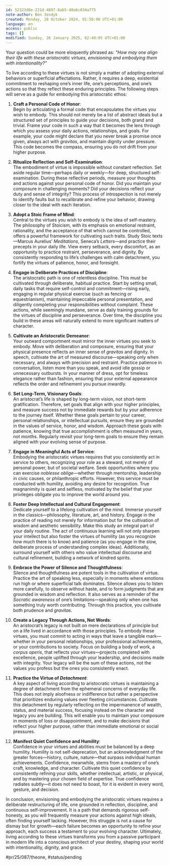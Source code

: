```yaml
---
id: 52323d8e-221d-4897-8ab5-40a6c034a775
note-author: Ben Jendyk
created: Monday, 28 October 2024, 01:50:00 UTC+01:00
language: en
access: public
tags: []
modified: Sunday, 26 January 2025, 02:40:05 UTC+01:00
---
```


Your question could be more eloquently phrased as: *"How may one align their life with these aristocratic virtues, envisioning and embodying them with intentionality?"*

To live according to these virtues is not simply a matter of adopting external behaviors or superficial affectations. Rather, it requires a deep, existential commitment to reshaping one’s inner life, one’s perceptions, and one’s actions so that they reflect these enduring principles. The following steps will serve as a guide for embodying this aristocratic ethos:

1. **Craft a Personal Code of Honor**:  
	Begin by articulating a formal code that encapsulates the virtues you wish to embody. This should not merely be a list of abstract ideals but a structured set of principles to guide your decisions, both grand and trivial. Frame your code in such a way that it becomes the lens through which you assess your daily actions, relationships, and goals. For example, your code might declare that you never break a promise once given, always act with *gravitas*, and maintain dignity under pressure. This code becomes the compass, ensuring you do not drift from your higher purpose.

2. **Ritualize Reflection and Self-Examination**:  
	The embodiment of virtue is impossible without constant reflection. Set aside regular time—perhaps daily or weekly—for deep, structured self-examination. During these reflective periods, measure your thoughts and actions against your personal code of honor. Did you maintain your composure in challenging moments? Did your decisions reflect your duty and sense of integrity? This process of introspection is not merely to identify faults but to recalibrate and refine your behavior, drawing closer to the ideal with each iteration.

3. **Adopt a Stoic Frame of Mind**:  
	Central to the virtues you wish to embody is the idea of self-mastery. The philosophy of Stoicism, with its emphasis on emotional restraint, rationality, and the acceptance of that which cannot be controlled, offers a powerful framework for cultivating such traits. Study Stoic texts—Marcus Aurelius’ *Meditations*, Seneca’s *Letters*—and practice their precepts in your daily life. View every setback, every discomfort, as an opportunity to practice restraint, perseverance, and dignity. By consistently responding to life’s challenges with calm detachment, you fortify the virtues of patience, honor, and foresight.

4. **Engage in Deliberate Practices of Discipline**:  
	The aristocratic path is one of relentless discipline. This must be cultivated through deliberate, habitual practice. Start by setting small, daily tasks that require self-control and commitment—rising early, engaging in regular physical exercise (such as fencing or equestrianism), maintaining impeccable personal presentation, and diligently completing your responsibilities without complaint. These actions, while seemingly mundane, serve as daily training grounds for the virtues of discipline and perseverance. Over time, the discipline you build in these areas will naturally extend to more significant matters of character.

5. **Cultivate an Aristocratic Demeanor**:  
	Your outward comportment must mirror the inner virtues you seek to embody. Move with deliberation and composure, ensuring that your physical presence reflects an inner sense of *gravitas* and dignity. In speech, cultivate the art of measured discourse—speaking only when necessary, and always with precision and restraint. Practice patience in conversation, listen more than you speak, and avoid idle gossip or unnecessary outbursts. In your manner of dress, opt for timeless elegance rather than fashion, ensuring that your external appearance reflects the order and refinement you pursue inwardly.

6. **Set Long-Term, Visionary Goals**:  
	An aristocrat’s life is shaped by long-term vision, not short-term gratification. Therefore, set goals that align with your higher principles, and measure success not by immediate rewards but by your adherence to the journey itself. Whether these goals pertain to your career, personal relationships, or intellectual pursuits, ensure they are grounded in the values of service, honor, and wisdom. Approach these goals with patience, knowing that true accomplishment is often measured in years, not months. Regularly revisit your long-term goals to ensure they remain aligned with your evolving sense of purpose.

7. **Engage in Meaningful Acts of Service**:  
	Embodying the aristocratic virtues requires that you consistently act in service to others, recognizing your role as a steward, not merely of personal power, but of societal welfare. Seek opportunities where you can exercise *noblesse oblige*—whether through mentorship, leadership in civic causes, or philanthropic efforts. However, this service must be conducted with humility, avoiding any desire for recognition. True magnanimity is quiet and selfless, motivated by the belief that your privileges obligate you to improve the world around you.

8. **Foster Deep Intellectual and Cultural Engagement**:  
	Dedicate yourself to a lifelong cultivation of the mind. Immerse yourself in the classics—philosophy, literature, art, and history. Engage in the practice of reading not merely for information but for the cultivation of wisdom and aesthetic sensibility. Make this study an integral part of your daily routine. The act of continuous learning will not only sharpen your intellect but also foster the virtues of humility (as you recognize how much there is to know) and patience (as you engage in the slow, deliberate process of understanding complex ideas). Additionally, surround yourself with others who value intellectual discourse and cultural refinement, building a network of kindred spirits.

9. **Embrace the Power of Silence and Thoughtfulness**:  
	Silence and thoughtfulness are potent tools in the cultivation of virtue. Practice the art of speaking less, especially in moments where emotions run high or where superficial talk dominates. Silence allows you to listen more carefully, to observe without haste, and to form judgments that are grounded in wisdom and reflection. It also serves as a reminder of the *Socratic awareness* of one’s limitations—speaking only when one has something truly worth contributing. Through this practice, you cultivate both prudence and *gravitas*.

10. **Create a Legacy Through Actions, Not Words**:  
	An aristocrat’s legacy is not built on mere declarations of principle but on a life lived in accordance with those principles. To embody these virtues, you must commit to acting in ways that leave a tangible mark—whether in your personal relationships, your professional achievements, or your contributions to society. Focus on building a body of work, a *corpus operis*, that reflects your virtues—projects completed with excellence, people uplifted through your leadership, and decisions made with integrity. Your legacy will be the sum of these actions, not the values you profess but the ones you consistently enact.

11. **Practice the Virtue of *Detachment***:  
	A key aspect of living according to aristocratic virtues is maintaining a degree of detachment from the ephemeral concerns of everyday life. This does not imply aloofness or indifference but rather a perspective that prioritizes enduring values over fleeting circumstances. Cultivate this detachment by regularly reflecting on the impermanence of wealth, status, and material success, focusing instead on the character and legacy you are building. This will enable you to maintain your composure in moments of loss or disappointment, and to make decisions that reflect your higher purpose, rather than immediate emotional or social pressures.

12. **Manifest Quiet Confidence and Humility**:  
	Confidence in your virtues and abilities must be balanced by a deep humility. Humility is not self-deprecation, but an acknowledgment of the greater forces—history, culture, nature—that surpass individual human achievements. Confidence, meanwhile, stems from a mastery of one’s craft, knowledge, and character. Cultivate this quiet confidence by consistently refining your skills, whether intellectual, artistic, or physical, and by mastering your chosen field of expertise. True confidence radiates subtly—it does not need to boast, for it is evident in every word, gesture, and decision.

In conclusion, envisioning and embodying the aristocratic virtues requires a deliberate restructuring of life, one grounded in reflection, discipline, and continuous self-improvement. It is a path that demands rigorous self-honesty, as you will frequently measure your actions against high ideals, often finding yourself lacking. However, this struggle is not a cause for dismay but for growth—each failure becomes an opportunity to refine your approach, each success a testament to your evolving character. Ultimately, living according to these virtues transforms you from a passive participant in modern life into a conscious architect of your destiny, shaping your world with intentionality, dignity, and grace.


#pr/25/087/theone, #status/pending
